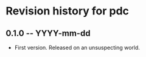 # Revision history for pdc

## 0.1.0 -- YYYY-mm-dd

* First version. Released on an unsuspecting world.
